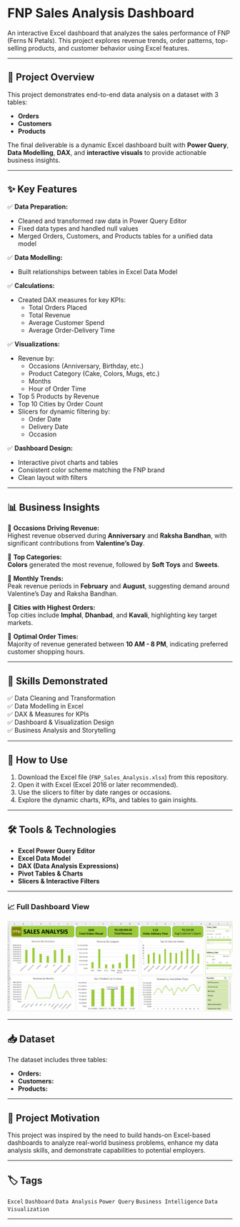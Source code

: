 #  FNP Sales Analysis Dashboard 
An interactive Excel dashboard that analyzes the sales performance of FNP (Ferns N Petals). This project explores revenue trends, order patterns, top-selling products, and customer behavior using  Excel features.

---

## 📂 Project Overview

This project demonstrates end-to-end data analysis on a dataset with 3 tables:
- **Orders**
- **Customers**
- **Products**

The final deliverable is a dynamic Excel dashboard built with **Power Query**, **Data Modelling**, **DAX**, and **interactive visuals** to provide actionable business insights.

---

## ✨ Key Features

✅ **Data Preparation:**
- Cleaned and transformed raw data in Power Query Editor
- Fixed data types and handled null values
- Merged Orders, Customers, and Products tables for a unified data model

✅ **Data Modelling:**
- Built relationships between tables in Excel Data Model

✅ **Calculations:**
- Created DAX measures for key KPIs:
  - Total Orders Placed
  - Total Revenue
  - Average Customer Spend
  - Average Order-Delivery Time

✅ **Visualizations:**
- Revenue by:
  - Occasions (Anniversary, Birthday, etc.)
  - Product Category (Cake, Colors, Mugs, etc.)
  - Months
  - Hour of Order Time
- Top 5 Products by Revenue
- Top 10 Cities by Order Count
- Slicers for dynamic filtering by:
  - Order Date
  - Delivery Date
  - Occasion

✅ **Dashboard Design:**
- Interactive pivot charts and tables
- Consistent color scheme matching the FNP brand
- Clean layout with filters

---

## 📊 Business Insights

🔹 **Occasions Driving Revenue:**  
Highest revenue observed during **Anniversary** and **Raksha Bandhan**, with significant contributions from **Valentine’s Day**.

🔹 **Top Categories:**  
**Colors** generated the most revenue, followed by **Soft Toys** and **Sweets**.

🔹 **Monthly Trends:**  
Peak revenue periods in **February** and **August**, suggesting demand around Valentine’s Day and Raksha Bandhan.

🔹 **Cities with Highest Orders:**  
Top cities include **Imphal**, **Dhanbad**, and **Kavali**, highlighting key target markets.

🔹 **Optimal Order Times:**  
Majority of revenue generated between **10 AM - 8 PM**, indicating preferred customer shopping hours.

---

## 💼 Skills Demonstrated

✅ Data Cleaning and Transformation  
✅ Data Modelling in Excel  
✅ DAX & Measures for KPIs  
✅ Dashboard & Visualization Design  
✅ Business Analysis and Storytelling

---

## 📎 How to Use

1. Download the Excel file (`FNP_Sales_Analysis.xlsx`) from this repository.
2. Open it with Excel (Excel 2016 or later recommended).
3. Use the slicers to filter by date ranges or occasions.
4. Explore the dynamic charts, KPIs, and tables to gain insights.

---

## 🛠️ Tools & Technologies

- **Excel Power Query Editor**
- **Excel Data Model**
- **DAX (Data Analysis Expressions)**
- **Pivot Tables & Charts**
- **Slicers & Interactive Filters**

---


### 📈 Full Dashboard View
![FNP Sales Dashboard](https://github.com/dhanushkundavaram/FNP-Sales-Analysis/blob/main/FNP%20Sales%20Dashboard.png)

---

## 📥 Dataset

The dataset includes three tables:
- **Orders:** 
- **Customers:**
- **Products:**

---

## 📝 Project Motivation

This project was inspired by the need to build hands-on Excel-based dashboards to analyze real-world business problems, enhance my data analysis skills, and demonstrate capabilities to potential employers.

---

## 🏷️ Tags

`Excel` `Dashboard` `Data Analysis` `Power Query` `Business Intelligence` `Data Visualization`

---

